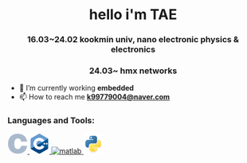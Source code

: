 <h1 align="center">hello i'm TAE</h1>
<h3 align="center">16.03~24.02 kookmin univ, nano electronic physics & electronics</h3>
<h3 align="center">24.03~ hmx networks</h3>

- 🌱 I’m currently working **embedded**
- 📫 How to reach me **k99779004@naver.com**


<h3 align="left">Languages and Tools:</h3>
<p align="left"> <a> <a href="https://www.cprogramming.com/" target="_blank" rel="noreferrer"> <img src="https://raw.githubusercontent.com/devicons/devicon/master/icons/c/c-original.svg" alt="c" width="40" height="40"/> </a> <a href="https://www.w3schools.com/cpp/" target="_blank" rel="noreferrer"> <img src="https://raw.githubusercontent.com/devicons/devicon/master/icons/cplusplus/cplusplus-original.svg" alt="cplusplus" width="40" height="40"/> </a> <a href="https://www.mathworks.com/" target="_blank" rel="noreferrer"> <img src="https://upload.wikimedia.org/wikipedia/commons/2/21/Matlab_Logo.png" alt="matlab" width="40" height="40"/> </a> <a href="https://www.python.org" target="_blank" rel="noreferrer"> <img src="https://raw.githubusercontent.com/devicons/devicon/master/icons/python/python-original.svg" alt="python" width="40" height="40"/> </a> </p>
